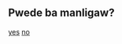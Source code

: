 <!DOCTYPE html>
<html>
<head>
    <meta charset="utf-8">
    <meta http-equiv="X-UA-Compatible" content="
    IE=edge">
    <title>Love Expression</title>
    <link rel="stylesheet" href="style.css">
</head>
<body>
    <div class="container">
        <div class="love">
            <h2>Pwede <span>ba</span> manligaw?</h2>
            <a id="yes" href="yes.html">yes</a>
            <a id="no" href="no.html">no</a>
        </div>
    </div>
</body>
</html>
